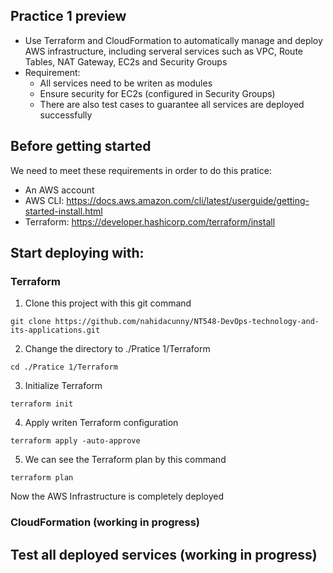 ## Practice 1 preview
- Use Terraform and CloudFormation to automatically manage and deploy AWS infrastructure, including serveral services such as VPC, Route Tables, NAT Gateway, EC2s and Security Groups
- Requirement:
  * All services need to be writen as modules
  * Ensure security for EC2s (configured in Security Groups)
  * There are also test cases to guarantee all services are deployed successfully
 

## Before getting started
We need to meet these requirements in order to do this pratice:
  * An AWS account
  * AWS CLI: https://docs.aws.amazon.com/cli/latest/userguide/getting-started-install.html
  * Terraform: https://developer.hashicorp.com/terraform/install


## Start deploying with:
### Terraform
1. Clone this project with this git command
```
git clone https://github.com/nahidacunny/NT548-DevOps-technology-and-its-applications.git
```
2. Change the directory to ./Pratice 1/Terraform
```
cd ./Pratice 1/Terraform
```
3. Initialize Terraform
```
terraform init
```
4. Apply writen Terraform configuration
```
terraform apply -auto-approve
```
5. We can see the Terraform plan by this command
```
terraform plan
```
Now the AWS Infrastructure is completely deployed

### CloudFormation (working in progress)

## Test all deployed services (working in progress)
